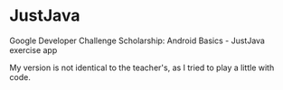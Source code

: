 # JustJava
Google Developer Challenge Scholarship: Android Basics - JustJava exercise app

My version is not identical to the teacher's, as I tried to play a little with code.
